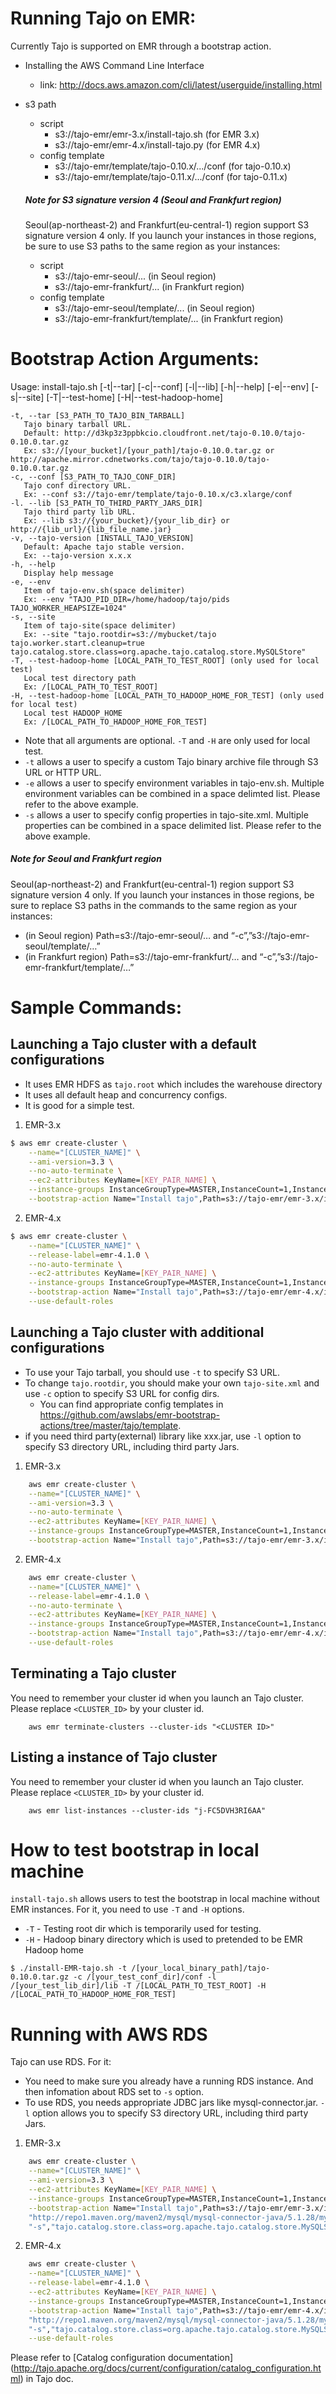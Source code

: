 Running Tajo on EMR:
======================
Currently Tajo is supported on EMR through a bootstrap action.

* Installing the AWS Command Line Interface
  * link: http://docs.aws.amazon.com/cli/latest/userguide/installing.html

* s3 path
  * script
    * s3://tajo-emr/emr-3.x/install-tajo.sh (for EMR 3.x)
    * s3://tajo-emr/emr-4.x/install-tajo.py (for EMR 4.x)
  * config template
    * s3://tajo-emr/template/tajo-0.10.x/.../conf (for tajo-0.10.x)
    * s3://tajo-emr/template/tajo-0.11.x/.../conf (for tajo-0.11.x)

  ##### Note for S3 signature version 4 (Seoul and Frankfurt region)
  Seoul(ap-northeast-2) and Frankfurt(eu-central-1) region support S3 signature version 4 only. If you launch your instances in those regions, be sure to use S3 paths to the same region as your instances:
  * script
    * s3://tajo-emr-seoul/... (in Seoul region)
    * s3://tajo-emr-frankfurt/... (in Frankfurt region)
  * config template
    * s3://tajo-emr-seoul/template/... (in Seoul region)
    * s3://tajo-emr-frankfurt/template/... (in Frankfurt region)

Bootstrap Action Arguments:
==========================

Usage: install-tajo.sh [-t|--tar] [-c|--conf] [-l|--lib] [-h|--help] [-e|--env] [-s|--site] [-T|--test-home] [-H|--test-hadoop-home]

    -t, --tar [S3_PATH_TO_TAJO_BIN_TARBALL]
       Tajo binary tarball URL.
       Default: http://d3kp3z3ppbkcio.cloudfront.net/tajo-0.10.0/tajo-0.10.0.tar.gz
       Ex: s3://[your_bucket]/[your_path]/tajo-0.10.0.tar.gz or http://apache.mirror.cdnetworks.com/tajo/tajo-0.10.0/tajo-0.10.0.tar.gz
    -c, --conf [S3_PATH_TO_TAJO_CONF_DIR] 
       Tajo conf directory URL.
       Ex: --conf s3://tajo-emr/template/tajo-0.10.x/c3.xlarge/conf
    -l. --lib [S3_PATH_TO_THIRD_PARTY_JARS_DIR]
       Tajo third party lib URL.
       Ex: --lib s3://{your_bucket}/{your_lib_dir} or http://{lib_url}/{lib_file_name.jar}
    -v, --tajo-version [INSTALL_TAJO_VERSION]
       Default: Apache tajo stable version.
       Ex: --tajo-version x.x.x
    -h, --help
       Display help message
    -e, --env
       Item of tajo-env.sh(space delimiter)
       Ex: --env "TAJO_PID_DIR=/home/hadoop/tajo/pids TAJO_WORKER_HEAPSIZE=1024"
    -s, --site
       Item of tajo-site(space delimiter)
       Ex: --site "tajo.rootdir=s3://mybucket/tajo tajo.worker.start.cleanup=true tajo.catalog.store.class=org.apache.tajo.catalog.store.MySQLStore"
    -T, --test-hadoop-home [LOCAL_PATH_TO_TEST_ROOT] (only used for local test)
       Local test directory path
       Ex: /[LOCAL_PATH_TO_TEST_ROOT]
    -H, --test-hadoop-home [LOCAL_PATH_TO_HADOOP_HOME_FOR_TEST] (only used for local test)
       Local test HADOOP_HOME
       Ex: /[LOCAL_PATH_TO_HADOOP_HOME_FOR_TEST]

 * Note that all arguments are optional. ``-T`` and ``-H`` are only used for local test.
 * ``-t`` allows a user to specify a custom Tajo binary archive file through S3 URL or HTTP URL.
 * ``-e`` allows a user to specify environment variables in tajo-env.sh. Multiple environment variables can be combined in a space delimted list. Please refer to the above example.
 * ``-s`` allows a user to specify config properties in tajo-site.xml. Multiple properties can be combined in a space delimited list. Please refer to the above example.

 ##### Note for Seoul and Frankfurt region
 Seoul(ap-northeast-2) and Frankfurt(eu-central-1) region support S3 signature version 4 only. If you launch your instances in those regions, be sure to replace S3 paths in the commands to the same region as your instances:
  * (in Seoul region) Path=s3://tajo-emr-seoul/… and “-c”,”s3://tajo-emr-seoul/template/…”
  * (in Frankfurt region) Path=s3://tajo-emr-frankfurt/… and “-c”,”s3://tajo-emr-frankfurt/template/…”

Sample Commands:
================

Launching a Tajo cluster with a default configurations
-------------------------------------------------------
 * It uses EMR HDFS as ```tajo.root``` which includes the warehouse directory
 * It uses all default heap and concurrency configs.
 * It is good for a simple test. 

1) EMR-3.x
```bash
$ aws emr create-cluster \
	--name="[CLUSTER_NAME]" \
	--ami-version=3.3 \
	--no-auto-terminate	\
	--ec2-attributes KeyName=[KEY_PAIR_NAME] \
	--instance-groups InstanceGroupType=MASTER,InstanceCount=1,InstanceType=m3.xlarge InstanceGroupType=CORE,InstanceCount=1,InstanceType=c3.xlarge \
	--bootstrap-action Name="Install tajo",Path=s3://tajo-emr/emr-3.x/install-tajo.sh,Args=["-t","s3://[your_bucket]/tajo-0.10.0.tar.gz","-c","s3://[your_bucket]/conf"]
```
2) EMR-4.x
```bash
$ aws emr create-cluster \
	--name="[CLUSTER_NAME]" \
	--release-label=emr-4.1.0 \
	--no-auto-terminate	\
	--ec2-attributes KeyName=[KEY_PAIR_NAME] \
	--instance-groups InstanceGroupType=MASTER,InstanceCount=1,InstanceType=m3.xlarge InstanceGroupType=CORE,InstanceCount=1,InstanceType=c3.xlarge \
	--bootstrap-action Name="Install tajo",Path=s3://tajo-emr/emr-4.x/install-tajo.py,Args=["-t","s3://[your_bucket]/tajo-0.10.0.tar.gz","-c","s3://[your_bucket]/conf"] \
	--use-default-roles
```




Launching a Tajo cluster with additional configurations
-------------------------------------------------------


 * To use your Tajo tarball, you should use ```-t``` to specify S3 URL.
 * To change ```tajo.rootdir```, you should make your own ```tajo-site.xml``` and use ```-c``` option to specify S3 URL for config dirs.
   * You can find appropriate config templates in https://github.com/awslabs/emr-bootstrap-actions/tree/master/tajo/template.
 * if you need third party(external) library like xxx.jar, use ```-l``` option to specify S3 directory URL, including third party Jars.
 
1) EMR-3.x
```bash
    aws emr create-cluster \
    --name="[CLUSTER_NAME]" \
    --ami-version=3.3 \
    --no-auto-terminate	\
    --ec2-attributes KeyName=[KEY_PAIR_NAME] \
    --instance-groups InstanceGroupType=MASTER,InstanceCount=1,InstanceType=m3.xlarge InstanceGroupType=CORE,InstanceCount=1,InstanceType=c3.xlarge \
    --bootstrap-action Name="Install tajo",Path=s3://tajo-emr/emr-3.x/install-tajo.sh,Args=["-t","s3://[your_bucket]/tajo-0.10.0.tar.gz","-c","s3://[your_bucket]/conf","-l","s3://[your_bucket]/lib"]
```
2) EMR-4.x
```bash
    aws emr create-cluster \
    --name="[CLUSTER_NAME]" \
    --release-label=emr-4.1.0 \
    --no-auto-terminate	\
    --ec2-attributes KeyName=[KEY_PAIR_NAME] \
    --instance-groups InstanceGroupType=MASTER,InstanceCount=1,InstanceType=m3.xlarge InstanceGroupType=CORE,InstanceCount=1,InstanceType=c3.xlarge \
    --bootstrap-action Name="Install tajo",Path=s3://tajo-emr/emr-4.x/install-tajo.py,Args=["-t","s3://[your_bucket]/tajo-0.10.0.tar.gz","-c","s3://[your_bucket]/conf","-l","s3://[your_bucket]/lib"] \
    --use-default-roles
```


Terminating a Tajo cluster
-------------------------------------------------------

You need to remember your cluster id when you launch an Tajo cluster. Please replace ```<CLUSTER_ID>``` by your cluster id.

```
    aws emr terminate-clusters --cluster-ids "<CLUSTER ID>"
```

Listing a instance of Tajo cluster
-------------------------------------------------------

You need to remember your cluster id when you launch an Tajo cluster. Please replace ```<CLUSTER_ID>``` by your cluster id.

```
    aws emr list-instances --cluster-ids "j-FC5DVH3RI6AA"
```

How to test bootstrap in local machine
=======================================
```install-tajo.sh``` allows users to test the bootstrap in local machine without EMR instances. For it, you need to use ```-T``` and ```-H``` options.
 * ```-T``` - Testing root dir which is temporarily used for testing.
 * ```-H``` - Hadoop binary directory which is used to pretended to be EMR Hadoop home

```   
$ ./install-EMR-tajo.sh -t /[your_local_binary_path]/tajo-0.10.0.tar.gz -c /[your_test_conf_dir]/conf -l /[your_test_lib_dir]/lib -T /[LOCAL_PATH_TO_TEST_ROOT] -H /[LOCAL_PATH_TO_HADOOP_HOME_FOR_TEST]
```


Running with AWS RDS
====================
Tajo can use RDS. For it:
 * You need to make sure you already have a running RDS instance. And then infomation about RDS set to ```-s``` option.
 * To use RDS, you needs appropriate JDBC jars like mysql-connector.jar. ```-l``` option allows you to specify S3 directory URL, including third party Jars.

1) EMR-3.x
```bash
    aws emr create-cluster \
    --name="[CLUSTER_NAME]" \
    --ami-version=3.3 \
    --ec2-attributes KeyName=[KEY_PAIR_NAME] \
    --instance-groups InstanceGroupType=MASTER,InstanceCount=1,InstanceType=m3.xlarge InstanceGroupType=CORE,InstanceCount=1,InstanceType=c3.xlarge \
    --bootstrap-action Name="Install tajo",Path=s3://tajo-emr/emr-3.x/install-tajo.sh,Args=["-t","s3://[your_bucket]/tajo-0.10.0.tar.gz","-c","s3://[your_bucket]/conf","-l", \
    "http://repo1.maven.org/maven2/mysql/mysql-connector-java/5.1.28/mysql-connector-java-5.1.28.jar", \
    "-s","tajo.catalog.store.class=org.apache.tajo.catalog.store.MySQLStore tajo.catalog.jdbc.connection.id={id} tajo.catalog.jdbc.connection.password={password} tajo.catalog.jdbc.uri=jdbc:mysql://{RDS_URL}:3306/tajo?createDatabaseIfNotExist=true"]
```
2) EMR-4.x
```bash
    aws emr create-cluster \
    --name="[CLUSTER_NAME]" \
    --release-label=emr-4.1.0 \
    --ec2-attributes KeyName=[KEY_PAIR_NAME] \
    --instance-groups InstanceGroupType=MASTER,InstanceCount=1,InstanceType=m3.xlarge InstanceGroupType=CORE,InstanceCount=1,InstanceType=c3.xlarge \
    --bootstrap-action Name="Install tajo",Path=s3://tajo-emr/emr-4.x/install-tajo.py,Args=["-t","s3://[your_bucket]/tajo-0.10.0.tar.gz","-c","s3://[your_bucket]/conf","-l", \
    "http://repo1.maven.org/maven2/mysql/mysql-connector-java/5.1.28/mysql-connector-java-5.1.28.jar", \
    "-s","tajo.catalog.store.class=org.apache.tajo.catalog.store.MySQLStore tajo.catalog.jdbc.connection.id={id} tajo.catalog.jdbc.connection.password={password} tajo.catalog.jdbc.uri=jdbc:mysql://{RDS_URL}:3306/tajo?createDatabaseIfNotExist=true"] \
    --use-default-roles
```

Please refer to [Catalog configuration documentation] (http://tajo.apache.org/docs/current/configuration/catalog_configuration.html) in Tajo doc.

